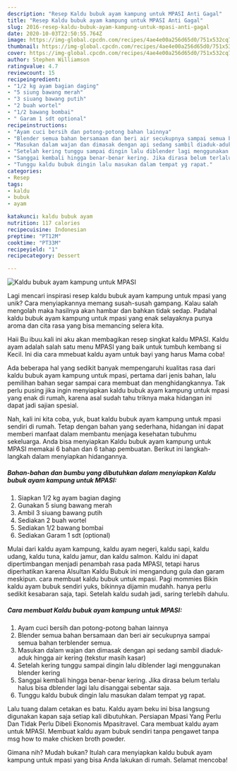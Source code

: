 ```yaml
---
description: "Resep Kaldu bubuk ayam kampung untuk MPASI Anti Gagal"
title: "Resep Kaldu bubuk ayam kampung untuk MPASI Anti Gagal"
slug: 2016-resep-kaldu-bubuk-ayam-kampung-untuk-mpasi-anti-gagal
date: 2020-10-03T22:50:55.764Z
image: https://img-global.cpcdn.com/recipes/4ae4e00a256d65d0/751x532cq70/kaldu-bubuk-ayam-kampung-untuk-mpasi-foto-resep-utama.jpg
thumbnail: https://img-global.cpcdn.com/recipes/4ae4e00a256d65d0/751x532cq70/kaldu-bubuk-ayam-kampung-untuk-mpasi-foto-resep-utama.jpg
cover: https://img-global.cpcdn.com/recipes/4ae4e00a256d65d0/751x532cq70/kaldu-bubuk-ayam-kampung-untuk-mpasi-foto-resep-utama.jpg
author: Stephen Williamson
ratingvalue: 4.7
reviewcount: 15
recipeingredient:
- "1/2 kg ayam bagian daging"
- "5 siung bawang merah"
- "3 siuang bawang putih"
- "2 buah wortel"
- "1/2 bawang bombai"
- " Garam 1 sdt optional"
recipeinstructions:
- "Ayam cuci bersih dan potong-potong bahan lainnya"
- "Blender semua bahan bersamaan dan beri air secukupnya sampai semua bahan terblender semua."
- "Masukan dalam wajan dan dimasak dengan api sedang sambil diaduk-aduk hingga air kering (tekstur masih kasar)"
- "Setelah kering tunggu sampai dingin lalu diblender lagi menggunakan blender kering"
- "Sanggai kembali hingga benar-benar kering. Jika dirasa belum terlalu halus bisa dblender lagi lalu disanggai sebentar saja."
- "Tunggu kaldu bubuk dingin lalu masukan dalam tempat yg rapat."
categories:
- Resep
tags:
- kaldu
- bubuk
- ayam

katakunci: kaldu bubuk ayam 
nutrition: 117 calories
recipecuisine: Indonesian
preptime: "PT12M"
cooktime: "PT33M"
recipeyield: "1"
recipecategory: Dessert

---
```



![Kaldu bubuk ayam kampung untuk MPASI](https://img-global.cpcdn.com/recipes/4ae4e00a256d65d0/751x532cq70/kaldu-bubuk-ayam-kampung-untuk-mpasi-foto-resep-utama.jpg)

Lagi mencari inspirasi resep kaldu bubuk ayam kampung untuk mpasi yang unik? Cara menyiapkannya memang susah-susah gampang. Kalau salah mengolah maka hasilnya akan hambar dan bahkan tidak sedap. Padahal kaldu bubuk ayam kampung untuk mpasi yang enak selayaknya punya aroma dan cita rasa yang bisa memancing selera kita.

Haii Bu ibuu.kali ini aku akan membagikan resep singkat kaldu MPASI. Kaldu ayam adalah salah satu menu MPASI yang baik untuk tumbuh kembang si Kecil. Ini dia cara mmebuat kaldu ayam untuk bayi yang harus Mama coba!

Ada beberapa hal yang sedikit banyak mempengaruhi kualitas rasa dari kaldu bubuk ayam kampung untuk mpasi, pertama dari jenis bahan, lalu pemilihan bahan segar sampai cara membuat dan menghidangkannya. Tak perlu pusing jika ingin menyiapkan kaldu bubuk ayam kampung untuk mpasi yang enak di rumah, karena asal sudah tahu triknya maka hidangan ini dapat jadi sajian spesial.


Nah, kali ini kita coba, yuk, buat kaldu bubuk ayam kampung untuk mpasi sendiri di rumah. Tetap dengan bahan yang sederhana, hidangan ini dapat memberi manfaat dalam membantu menjaga kesehatan tubuhmu sekeluarga. Anda bisa menyiapkan Kaldu bubuk ayam kampung untuk MPASI memakai 6 bahan dan 6 tahap pembuatan. Berikut ini langkah-langkah dalam menyiapkan hidangannya.

<!--inarticleads1-->

##### Bahan-bahan dan bumbu yang dibutuhkan dalam menyiapkan Kaldu bubuk ayam kampung untuk MPASI:

1. Siapkan 1/2 kg ayam bagian daging
1. Gunakan 5 siung bawang merah
1. Ambil 3 siuang bawang putih
1. Sediakan 2 buah wortel
1. Sediakan 1/2 bawang bombai
1. Sediakan  Garam 1 sdt (optional)


Mulai dari kaldu ayam kampung, kaldu ayam negeri, kaldu sapi, kaldu udang, kaldu tuna, kaldu jamur, dan kaldu salmon. Kaldu ini dapat dipertimbangan menjadi penambah rasa pada MPASI, tetapi harus diperhatikan karena Alsultan Kaldu Bubuk ini mengandung gula dan garam meskipun. cara membuat kaldu bubuk untuk mpasi. Pagi mommies Bikin kaldu ayam bubuk sendiri yuks, bikinnya dijamin mudahh. hanya perlu sedikit kesabaran saja, tapi. Setelah kaldu sudah jadi, saring terlebih dahulu. 

<!--inarticleads2-->

##### Cara membuat Kaldu bubuk ayam kampung untuk MPASI:

1. Ayam cuci bersih dan potong-potong bahan lainnya
1. Blender semua bahan bersamaan dan beri air secukupnya sampai semua bahan terblender semua.
1. Masukan dalam wajan dan dimasak dengan api sedang sambil diaduk-aduk hingga air kering (tekstur masih kasar)
1. Setelah kering tunggu sampai dingin lalu diblender lagi menggunakan blender kering
1. Sanggai kembali hingga benar-benar kering. Jika dirasa belum terlalu halus bisa dblender lagi lalu disanggai sebentar saja.
1. Tunggu kaldu bubuk dingin lalu masukan dalam tempat yg rapat.


Lalu tuang dalam cetakan es batu. Kaldu ayam beku ini bisa langsung digunakan kapan saja setiap kali dibutuhkan. Persiapan Mpasi Yang Perlu Dan Tidak Perlu Dibeli Ekonomis Mpasitravel. Cara membuat kaldu ayam untuk MPASI. Membuat kaldu ayam bubuk sendiri tanpa pengawet tanpa msg how to make chicken broth powder. 

Gimana nih? Mudah bukan? Itulah cara menyiapkan kaldu bubuk ayam kampung untuk mpasi yang bisa Anda lakukan di rumah. Selamat mencoba!

